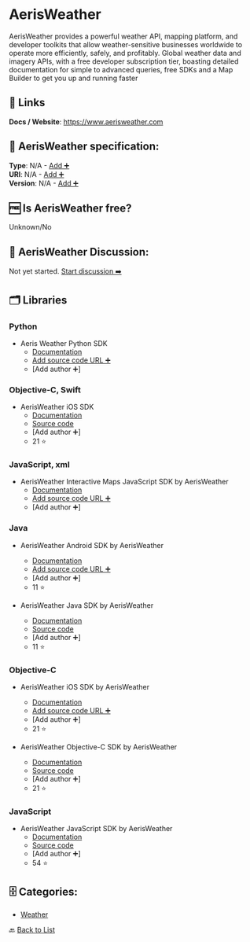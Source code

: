 # AerisWeather
AerisWeather provides a powerful weather API, mapping platform, and developer toolkits that allow weather-sensitive businesses worldwide to operate more efficiently, safely, and profitably. Global weather data and imagery APIs, with a free developer subscription tier, boasting detailed documentation for simple to advanced queries, free SDKs and a Map Builder to get you up and running faster

##  🔗 Links
**Docs / Website**: https://www.aerisweather.com

## 🧬 AerisWeather specification:
**Type**: N/A - [Add ➕](https://github.com/apis-list/apis-list/edit/main/apis-list.yaml)  
**URI**: N/A - [Add ➕](https://github.com/apis-list/apis-list/edit/main/apis-list.yaml)  
**Version**: N/A - [Add ➕](https://github.com/apis-list/apis-list/edit/main/apis-list.yaml)

## 🆓 Is AerisWeather free?
 Unknown/No 

## 💬 AerisWeather Discussion:
Not yet started. [Start discussion ➡️](https://github.com/apis-list/apis-list/discussions/new)

## 🗂️ Libraries
### Python
- Aeris Weather Python SDK 
    - [Documentation](https://www.aerisweather.com/support/docs/toolkits/aeris-python-sdk/)
    - [Add source code URL ➕]()
    - [Add author ➕]

### Objective-C, Swift
- AerisWeather iOS SDK
    - [Documentation](https://www.aerisweather.com/support/docs/toolkits/aeris-ios-sdk/)
    - [Source code](https://github.com/aerisweather/Aeris-iOS-Library)
    - [Add author ➕]
    - 21 ⭐

### JavaScript, xml
- AerisWeather Interactive Maps JavaScript SDK by AerisWeather
    - [Documentation](http://www.aerisweather.com/support/docs/toolkits/aeris-interactive-maps/)
    - [Add source code URL ➕]()
    - [Add author ➕]

### Java
- AerisWeather Android SDK by AerisWeather
    - [Documentation](https://github.com/aerisweather/AerisAndroidSDK)
    - [Add source code URL ➕]()
    - [Add author ➕]
    - 11 ⭐

- AerisWeather Java SDK by AerisWeather
    - [Documentation](http://www.aerisweather.com/support/docs/toolkits/aeris-android-sdk/)
    - [Source code](https://github.com/aerisweather/AerisAndroidLibrary)
    - [Add author ➕]
    - 11 ⭐

### Objective-C
- AerisWeather iOS SDK by AerisWeather
    - [Documentation](https://github.com/aerisweather/Aeris-iOS-Library)
    - [Add source code URL ➕]()
    - [Add author ➕]
    - 21 ⭐

- AerisWeather Objective-C SDK by AerisWeather
    - [Documentation](http://www.aerisweather.com/support/docs/toolkits/)
    - [Source code](https://github.com/aerisweather/Aeris-iOS-Library)
    - [Add author ➕]
    - 21 ⭐

### JavaScript
- AerisWeather JavaScript SDK by AerisWeather
    - [Documentation](http://www.aerisweather.com/support/docs/toolkits/aeris-js-sdk/)
    - [Source code](https://github.com/aerisweather/aerisjs)
    - [Add author ➕]
    - 54 ⭐


## 🗄️ Categories:
- [Weather](https://github.com/apis-list/apis-list#weather-)

🔙  [Back to List](https://github.com/apis-list/apis-list)
